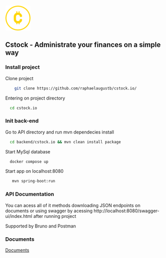 <br />
<img src="documents/logo.png" width="80"/>


## Cstock - Administrate your finances on a simple way

### Install project


 Clone project 
```bash
    git clone https://github.com/raphaelaugustb/cstock.io/
```
Entering on project directory
  ```bash
    cd cstock.io
```
### Init back-end
  Go to API directory and run mvn dependecies install
  ```bash
    cd backend/cstock.io && mvn clean install package 
```
Start MySql database
  ```bash
    docker compose up
```
Start app on localhost:8080
 ```bash
    mvn spring-boot:run 
```
    
### API Documentation

You can acess all of it methods downloading JSON endpoints on documents or using swagger by acessing http://localhost:8080/swagger-ui/index.html after running project

Supported by Bruno and Postman


### Documents

[Documents](https://github.com/raphaelaugustb/cstock.io/tree/main/documents)

